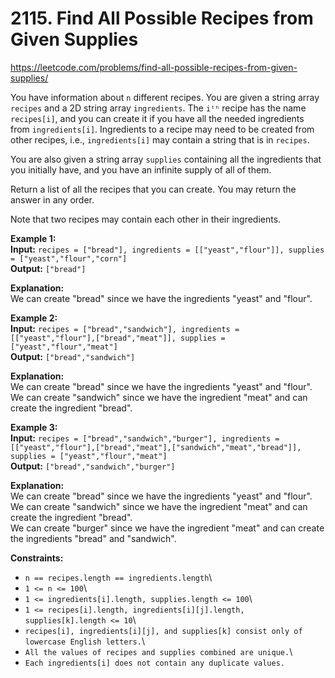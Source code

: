 # 2115. Find All Possible Recipes from Given Supplies

https://leetcode.com/problems/find-all-possible-recipes-from-given-supplies/

You have information about `n` different recipes. You are given a string array `recipes` and a 2D string array `ingredients`. The `iᵗʰ` recipe has the name `recipes[i]`, and you can create it if you have all the needed ingredients from `ingredients[i]`. Ingredients to a recipe may need to be created from other recipes, i.e., `ingredients[i]` may contain a string that is in `recipes`.

You are also given a string array `supplies` containing all the ingredients that you initially have, and you have an infinite supply of all of them.

Return a list of all the recipes that you can create. You may return the answer in any order.

Note that two recipes may contain each other in their ingredients.

**Example 1:**\
**Input:** `recipes = ["bread"], ingredients = [["yeast","flour"]], supplies = ["yeast","flour","corn"]`\
**Output:** `["bread"]`

**Explanation:**\
We can create "bread" since we have the ingredients "yeast" and "flour".

**Example 2:**\
**Input:** `recipes = ["bread","sandwich"], ingredients = [["yeast","flour"],["bread","meat"]], supplies = ["yeast","flour","meat"]`\
**Output:** `["bread","sandwich"]`

**Explanation:**\
We can create "bread" since we have the ingredients "yeast" and "flour".\
We can create "sandwich" since we have the ingredient "meat" and can create the ingredient "bread".

**Example 3:**\
**Input:** `recipes = ["bread","sandwich","burger"], ingredients = [["yeast","flour"],["bread","meat"],["sandwich","meat","bread"]], supplies = ["yeast","flour","meat"]`\
**Output:** `["bread","sandwich","burger"]`

**Explanation:**\
We can create "bread" since we have the ingredients "yeast" and "flour".\
We can create "sandwich" since we have the ingredient "meat" and can create the ingredient "bread".\
We can create "burger" since we have the ingredient "meat" and can create the ingredients "bread" and "sandwich".

**Constraints:**
- `n == recipes.length == ingredients.length`\
- `1 <= n <= 100`\
- `1 <= ingredients[i].length, supplies.length <= 100`\
- `1 <= recipes[i].length, ingredients[i][j].length, supplies[k].length <= 10`\
- `recipes[i], ingredients[i][j], and supplies[k] consist only of lowercase English letters.`\
- `All the values of recipes and supplies combined are unique.`\
- `Each ingredients[i] does not contain any duplicate values.`
